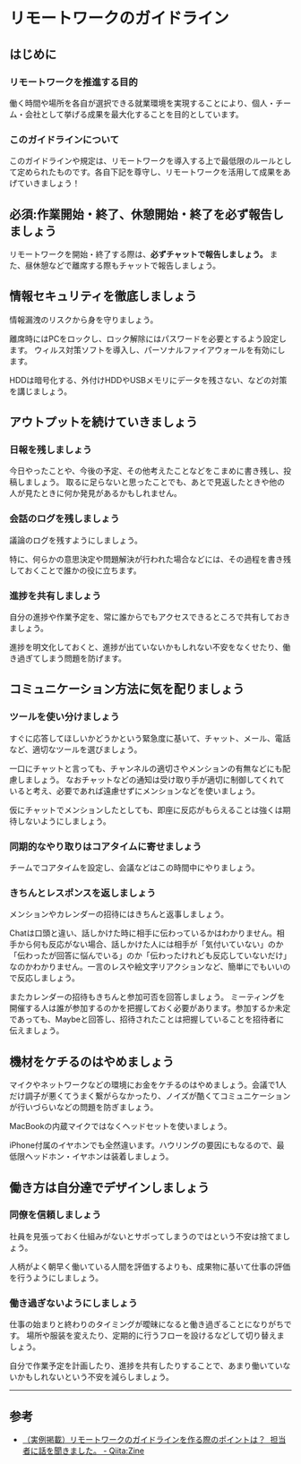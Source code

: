 # リモートワークのガイドライン

## はじめに

### リモートワークを推進する目的

働く時間や場所を各自が選択できる就業環境を実現することにより、個人・チーム・会社として挙げる成果を最大化することを目的としています。

### このガイドラインについて

このガイドラインや規定は、リモートワークを導入する上で最低限のルールとして定められたものです。各自下記を尊守し、リモートワークを活用して成果をあげていきましょう！


## 必須:作業開始・終了、休憩開始・終了を必ず報告しましょう

リモートワークを開始・終了する際は、**必ずチャットで報告しましょう。**
また、昼休憩などで離席する際もチャットで報告しましょう。

## 情報セキュリティを徹底しましょう

情報漏洩のリスクから身を守りましょう。

離席時にはPCをロックし、ロック解除にはパスワードを必要とするよう設定します。
ウィルス対策ソフトを導入し、パーソナルファイアウォールを有効にします。

HDDは暗号化する、外付けHDDやUSBメモリにデータを残さない、などの対策を講じましょう。

## アウトプットを続けていきましょう

### 日報を残しましょう

今日やったことや、今後の予定、その他考えたことなどをこまめに書き残し、投稿しましょう。
取るに足らないと思ったことでも、あとで見返したときや他の人が見たときに何か発見があるかもしれません。

### 会話のログを残しましょう

議論のログを残すようにしましょう。

特に、何らかの意思決定や問題解決が行われた場合などには、その過程を書き残しておくことで誰かの役に立ちます。

### 進捗を共有しましょう

自分の進捗や作業予定を、常に誰からでもアクセスできるところで共有しておきましょう。

進捗を明文化しておくと、進捗が出ていないかもしれない不安をなくせたり、働き過ぎてしまう問題を防げます。

## コミュニケーション方法に気を配りましょう

### ツールを使い分けましょう

すぐに応答してほしいかどうかという緊急度に基いて、チャット、メール、電話など、適切なツールを選びましょう。

一口にチャットと言っても、チャンネルの適切さやメンションの有無などにも配慮しましょう。
なおチャットなどの通知は受け取り手が適切に制御してくれていると考え、必要であれば遠慮せずにメンションなどを使いましょう。

仮にチャットでメンションしたとしても、即座に反応がもらえることは強くは期待しないようにしましょう。

### 同期的なやり取りはコアタイムに寄せましょう

チームでコアタイムを設定し、会議などはこの時間中にやりましょう。

### きちんとレスポンスを返しましょう

メンションやカレンダーの招待にはきちんと返事しましょう。

Chatは口頭と違い、話しかけた時に相手に伝わっているかはわかりません。相手から何も反応がない場合、話しかけた人には相手が「気付いていない」のか「伝わったが回答に悩んでいる」のか「伝わったけれども反応していないだけ」なのかわかりません。一言のレスや絵文字リアクションなど、簡単にでもいいので反応しましょう。

またカレンダーの招待もきちんと参加可否を回答しましょう。
ミーティングを開催する人は誰が参加するのかを把握しておく必要があります。参加するか未定であっても、Maybeと回答し、招待されたことは把握していることを招待者に伝えましょう。

## 機材をケチるのはやめましょう

マイクやネットワークなどの環境にお金をケチるのはやめましょう。会議で1人だけ調子が悪くてうまく繋がらなかったり、ノイズが酷くてコミュニケーションが行いづらいなどの問題を防ぎましょう。

MacBookの内蔵マイクではなくヘッドセットを使いましょう。

iPhone付属のイヤホンでも全然違います。ハウリングの要因にもなるので、最低限ヘッドホン・イヤホンは装着しましょう。

## 働き方は自分達でデザインしましょう

### 同僚を信頼しましょう

社員を見張っておく仕組みがないとサボってしまうのではという不安は捨てましょう。

人柄がよく朝早く働いている人間を評価するよりも、成果物に基いて仕事の評価を行うようにしましょう。

### 働き過ぎないようにしましょう

仕事の始まりと終わりのタイミングが曖昧になると働き過ぎることになりがちです。
場所や服装を変えたり、定期的に行うフローを設けるなどして切り替えましょう。

自分で作業予定を計画したり、進捗を共有したりすることで、あまり働いていないかもしれないという不安を減らしましょう。


---

## 参考

- [（実例掲載）リモートワークのガイドラインを作る際のポイントは？  担当者に話を聞きました。 - Qiita:Zine](https://zine.qiita.com/work/remote-work-guidelines/)


